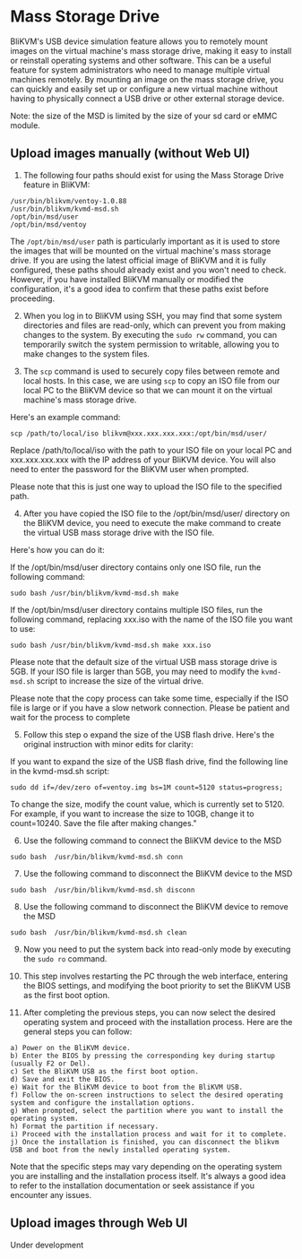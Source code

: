# **Mass Storage Drive**

BliKVM's USB device simulation feature allows you to remotely mount images on the virtual machine's mass storage drive, making it easy to install or reinstall operating systems and other software. This can be a useful feature for system administrators who need to manage multiple virtual machines remotely. By mounting an image on the mass storage drive, you can quickly and easily set up or configure a new virtual machine without having to physically connect a USB drive or other external storage device.

Note: the size of the MSD is limited by the size of your sd card or eMMC module.

## Upload images manually (without Web UI)

1) The following four paths should exist for using the Mass Storage Drive feature in BliKVM:

```
/usr/bin/blikvm/ventoy-1.0.88
/usr/bin/blikvm/kvmd-msd.sh
/opt/bin/msd/user    
/opt/bin/msd/ventoy
```

The `/opt/bin/msd/user` path is particularly important as it is used to store the images that will be mounted on the virtual machine's mass storage drive. If you are using the latest official image of BliKVM and it is fully configured, these paths should already exist and you won't need to check. However, if you have installed BliKVM manually or modified the configuration, it's a good idea to confirm that these paths exist before proceeding.

2) When you log in to BliKVM using SSH, you may find that some system directories and files are read-only, which can prevent you from making changes to the system. By executing the `sudo rw` command, you can temporarily switch the system permission to writable, allowing you to make changes to the system files.

3) The `scp` command is used to securely copy files between remote and local hosts. In this case, we are using `scp` to copy an ISO file from our local PC to the BliKVM device so that we can mount it on the virtual machine's mass storage drive.

Here's an example command:

```
scp /path/to/local/iso blikvm@xxx.xxx.xxx.xxx:/opt/bin/msd/user/
```

Replace /path/to/local/iso with the path to your ISO file on your local PC and xxx.xxx.xxx.xxx with the IP address of your BliKVM device. You will also need to enter the password for the BliKVM user when prompted.

Please note that this is just one way to upload the ISO file to the specified path.

4) After you have copied the ISO file to the /opt/bin/msd/user/ directory on the BliKVM device, you need to execute the make command to create the virtual USB mass storage drive with the ISO file.

Here's how you can do it:

If the /opt/bin/msd/user directory contains only one ISO file, run the following command:

```
sudo bash /usr/bin/blikvm/kvmd-msd.sh make
```

If the /opt/bin/msd/user directory contains multiple ISO files, run the following command, replacing xxx.iso with the name of the ISO file you want to use:

```
sudo bash /usr/bin/blikvm/kvmd-msd.sh make xxx.iso
```

Please note that the default size of the virtual USB mass storage drive is 5GB. If your ISO file is larger than 5GB, you may need to modify the `kvmd-msd.sh` script to increase the size of the virtual drive.

Please note that the copy process can take some time, especially if the ISO file is large or if you have a slow network connection. Please be patient and wait for the process to complete

5) Follow this step o expand the size of the USB flash drive. Here's the original instruction with minor edits for clarity:

If you want to expand the size of the USB flash drive, find the following line in the kvmd-msd.sh script:

```
sudo dd if=/dev/zero of=ventoy.img bs=1M count=5120 status=progress;
```

To change the size, modify the count value, which is currently set to 5120. For example, if you want to increase the size to 10GB, change it to count=10240. Save the file after making changes."

6) Use the following command to connect the BliKVM device to the MSD

```
sudo bash  /usr/bin/blikvm/kvmd-msd.sh conn
```

7) Use the following command to disconnect the BliKVM device to the MSD

```
sudo bash  /usr/bin/blikvm/kvmd-msd.sh disconn
```

8) Use the following command to disconnect the BliKVM device to remove the MSD

```
sudo bash  /usr/bin/blikvm/kvmd-msd.sh clean
```

9) Now you need to put the system back into read-only mode by executing the `sudo ro` command.

10) This step involves restarting the PC through the web interface, entering the BIOS settings, and modifying the boot priority to set the BliKVM USB as the first boot option.

11) After completing the previous steps, you can now select the desired operating system and proceed with the installation process. Here are the general steps you can follow:

```
a) Power on the BliKVM device.
b) Enter the BIOS by pressing the corresponding key during startup (usually F2 or Del).
c) Set the BliKVM USB as the first boot option.
d) Save and exit the BIOS.
e) Wait for the BliKVM device to boot from the BliKVM USB.
f) Follow the on-screen instructions to select the desired operating system and configure the installation options.
g) When prompted, select the partition where you want to install the operating system.
h) Format the partition if necessary.
i) Proceed with the installation process and wait for it to complete.
j) Once the installation is finished, you can disconnect the blikvm USB and boot from the newly installed operating system.
```

Note that the specific steps may vary depending on the operating system you are installing and the installation process itself. It's always a good idea to refer to the installation documentation or seek assistance if you encounter any issues.

## Upload images through Web UI
Under development
